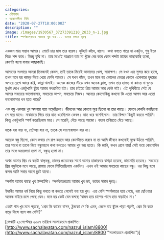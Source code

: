 ```yaml
---
categories:
- মৌলবাদ
- আকাশলীনা নিধি
date: "2020-07-27T18:00:00Z"
description: ""
image: /images/1930567_37273391210_2833_n-1.jpg
title: স্পর্শকাতরতায় আমার খুব ভয়... ভয়ের সমান দূরত্ব
---
```

একজন মাত্র সন্তান আমার। মোটে চার মাস তার বয়েস। হুটহাট কাঁদে, হাসে। কথা বলতে পারে না একটুও, শুধু ইতং বিতং শব্দ করে। কিচ্ছু বুঝি না। তার মধ্যেই আপ্রাণে তার মা খুঁজে বের করে কোন শব্দটা মায়ের কাছাকাছি হলো, কোনটা হলো বাবার কাছাকাছি।

আমাদের সংসারে আমরা তিনজনই কেবল, তাই তাকে নিয়েই আমাদের খেলা, সারাক্ষণ। সে যখন এত্ত সুন্দর করে হাসে, তখন মনে হয় কামড় দিয়ে খেয়ে ফেলি আদরে। সে যখন কাঁদে, তখন মনে হয় কোলের ভেতর কোলে একেবারে হৃদয়ের অন্দরে রেখে আদর করি, কান্না থামাই। অনেক কাজের ভীড়ে যখন অনেক ক্লান্ত, তখন তার হাসন্ত বা কাদন্ত বা ঘুমন্ত মুখটা দেখে একটুখানি ছুঁয়ে আবার নবপ্রাণিত হই। তার চাইতে প্রিয় আমার আর কেউ নাই। এই পৃথিবীতে সেই যে আমার সবচেয়ে ভালোবাসার, সবচেয়ে আপন, সবচেয়ে নিজস্ব। অন্যের কোনোকিছু কখনো কি এতো আপন আর এতো ভালোবাসার ধন হতে পারে?

এক বন্ধু একবার খুব অসহায় হয়ে পড়েছিলো। জীবনের আর কোনো মূল্য ছিলো না তার কাছে। ফোনে কেবলি বলছিলো সে মরে যাবে। মাঝরাতে গিয়ে তার হাত ধরেছিলাম কেবল। হাত ধরে বসেছিলাম। তার বিপদে কিছুই করতে পারিনি। কিন্তু একটুখানি স্পর্শ করেছিলাম মাত্র। সে মরেনি, বেঁচে আছে আজো। বহাল তবিয়তে বেঁচে আছে।

যাকে ধরা যায় না, ছোঁওয়া যায় না, তাকে যে ভালোবাসাও যায় না।

আরেক বন্ধু ছিলো, কোন কথায় সে রাগ করবে আর কোনটাতে করবে না তা আমি জীবনে কখনোই বুঝে উঠতে পারিনি, তার সাথে বা তাকে নিয়ে বন্ধুমহলে কথা বলতেও আমার খুব ভয় হতো। কি জানি, কখন রেগে যায়! সেই ভয়ে কোনোদিন তার সঙ্গে অন্তরঙ্গতা হলো না, বন্ধুত্ব হলো না।

অথচ আমার প্রিয় যে কয়টা বাল্যবন্ধু, তাদের প্রত্যেকের সাথে আমার হাজারবার ঝগড়া হয়েছে, মারামারি হয়েছে। সবচেয়ে প্রিয় বন্ধুটাকে মনে আছে, রাস্তায় ফেলে পিটিয়েছিলাম একদিন। এখন ওই আমার সবচেয়ে কাছের বন্ধু। ওর কিছু হলে কসম আমি সবার আগে ছুটে যাবো।

স্পর্শটা আমার কাছে খুব ইম্পর্টেন্ট। স্পর্শকাতরতায় আমার খুব ভয়, ভয়ের সমান দূরত্ব।

ইদানীং আমার ধর্ম নিয়ে কিছু বলতে বা করতে গেলেই ভয় হয় খুব। এত্ত বেশি স্পর্শকাতর হয়ে গেছে, ধরা ছোঁওয়ার অনেক বাইরে চলে গেছে যেন। মনে হয় কেউ যেন বলছে ‘বামন হয়ে চান্দের পানে হাত বাড়াইও না।’

একটা গান খুব মনে পড়ছে, ‘প্রেম কি কাচের বাসন, ঠুনকো সে কি এমন, ভেঙ্গে যায় ছুঁলে পাড়া পড়শী, প্রেম কি কমে বাড়ে নিন্দে হলে কম বেশি?’

\[লেখাটি ২১সেপ্টেম্বর ২০০৭ তারিখে সচলায়তনে প্রকাশিত: [http://www.sachalayatan.com/nazrul_islam/8800](http://www.sachalayatan.com/nazrul_islam/8800 "সচলায়তনে প্রকাশিত")\]
